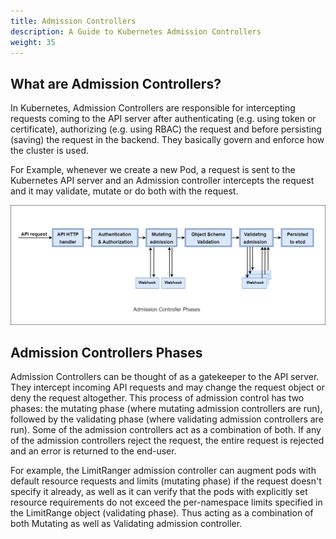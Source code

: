 ```yaml
---
title: Admission Controllers
description: A Guide to Kubernetes Admission Controllers
weight: 35
---
```


## What are Admission Controllers?

In Kubernetes, Admission Controllers are responsible for intercepting requests coming to the API server after authenticating (e.g. using token or certificate), authorizing (e.g. using RBAC) the request and before persisting (saving) the request in the backend. They basically govern and enforce how the cluster is used.

For Example, whenever we create a new Pod, a request is sent to the Kubernetes API server and an Admission controller intercepts the request and it may validate, mutate or do both with the request.

<img src="assets/kubernetes-admission-controllers.png" alt="Kubernetes Admission Controllers" />

## Admission Controllers Phases

Admission Controllers can be thought of as a gatekeeper to the API server. They intercept incoming API requests and may change the request object or deny the request altogether. This process of admission control has two phases: the mutating phase (where mutating admission controllers are run), followed by the validating phase (where validating admission controllers are run). Some of the admission controllers act as a combination of both. If any of the admission controllers reject the request, the entire request is rejected and an error is returned to the end-user.

For example, the LimitRanger admission controller can augment pods with default resource requests and limits (mutating phase) if the request doesn't specify it already, as well as it can verify that the pods with explicitly set resource requirements do not exceed the per-namespace limits specified in the LimitRange object (validating phase). Thus acting as a combination of both Mutating as well as Validating admission controller.
